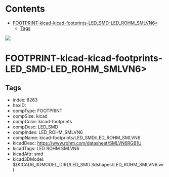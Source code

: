 



Contents
========

* [FOOTPRINT-kicad-kicad-footprints-LED_SMD-LED_ROHM_SMLVN6>](#footprint-kicad-kicad-footprints-led_smd-led_rohm_smlvn6)
	* [Tags](#tags)
  
![][im]
# FOOTPRINT-kicad-kicad-footprints-LED_SMD-LED_ROHM_SMLVN6>

## Tags

- index: 8263
- hexID: 
- oompType: FOOTPRINT
- oompSize: kicad
- oompColor: kicad-footprints
- oompDesc: LED_SMD
- oompIndex: LED_ROHM_SMLVN6
- oompName: kicad-footprints/LED_SMD/LED_ROHM_SMLVN6
- kicadDesc: https://www.rohm.com/datasheet/SMLVN6RGB1U
- kicadTags: LED ROHM SMLVN6
- kicadAttr: smd
- kicad3DModel: ${KICAD6_3DMODEL_DIR}/LED_SMD.3dshapes/LED_ROHM_SMLVN6.wrl



[im]: image.png
